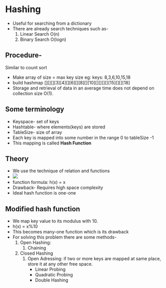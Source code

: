 # Hashing
* Useful for searching from a dictionary
* There are already search techniques such as-
  1) Linear Search O(n)
  2) Binary Search O(logn)

## Procedure-
Similar to count sort
* Make array of size = max key size
  eg: keys: 8,3,6,10,15,18
* build hashmap
  [][][][3][4][][6][][8][][10][][][][][15][][][18]
* Storage and retrieval of data in an average time does not depend on collection size O(1).

## Some terminology
* Keyspace- set of keys
* Hashtable- where elements(keys) are stored
* TableSize- size of array
* Each key is mapped into some number in the range 0 to tableSize -1
* This mapping is called **Hash Function**


## Theory
* We use the technique of relation and functions
* ![](https://cdn.discordapp.com/attachments/763862219649450025/1046682494805749790/image.png)
* function formula: h(x) = x
* Drawback- Requires high space complexity
* Ideal hash function is one-one

## Modified hash function
* We map key value to its modulus with 10.
* h(x) = x%10
* This becomes many-one function which is its drawback
* For solving this problem there are some methods-
  1) Open Hashing: 
     1) Chaining
  2) Closed Hashing
     1) Open Adressing: if two or more keys are mapped at same place, store it at any other free space.
        * Linear Probing
        * Quadratic Probing
        * Double Hashing
  
  